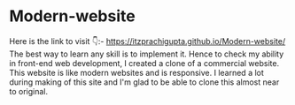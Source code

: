 # Modern-website #
Here is the link to visit 👇:-
https://itzprachigupta.github.io/Modern-website/
The best way to learn any skill is to implement it. 
Hence to check my ability in front-end web development, I created a clone of a commercial website. 
This website is like modern websites and is responsive. 
I learned a lot during making of this site and I'm glad to be able to clone this almost near to original.
